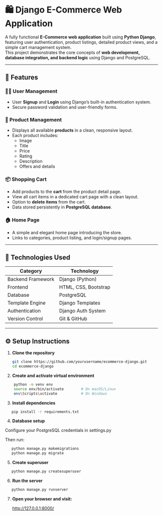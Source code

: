 # 🛍️ Django E-Commerce Web Application

A fully functional **E-Commerce web application** built using **Python Django**, featuring user authentication, product listings, detailed product views, and a simple cart management system.  
This project demonstrates the core concepts of **web development, database integration, and backend logic** using Django and PostgreSQL.

---

## 🚀 Features

### 🧑‍💻 User Management
- User **Signup** and **Login** using Django’s built-in authentication system.  
- Secure password validation and user-friendly forms.  

### 🛒 Product Management
- Displays all available **products** in a clean, responsive layout.
- Each product includes:
  - Image  
  - Title  
  - Price  
  - Rating  
  - Description  
  - Offers and details  

### 📦 Shopping Cart
- Add products to the **cart** from the product detail page.  
- View all cart items in a dedicated cart page with a clean layout.  
- Option to **delete items** from the cart.  
- Data stored persistently in **PostgreSQL database**.

### 🏠 Home Page
- A simple and elegant home page introducing the store.  
- Links to categories, product listing, and login/signup pages.




---

## 🧩 Technologies Used

| Category | Technology |
|-----------|-------------|
| Backend Framework | Django (Python) |
| Frontend | HTML, CSS, Bootstrap |
| Database | PostgreSQL |
| Template Engine | Django Templates |
| Authentication | Django Auth System |
| Version Control | Git & GitHub |

---

## ⚙️ Setup Instructions

1. **Clone the repository**
   ```bash
   git clone https://github.com/yourusername/ecommerce-django.git
   cd ecommerce-django
2. **Create and activate virtual environment**
```bash
    python -m venv env
    source env/bin/activate        # On macOS/Linux
    env\Scripts\activate           # On Windows

```

3. **Install dependencies**
```bash
   pip install -r requirements.txt

```
4. **Database setup**

Configure your PostgreSQL credentials in settings.py

Then run:
```bash
   python manage.py makemigrations
   python manage.py migrate
```

5. **Create superuser**
```bash
   python manage.py createsuperuser
```

6. **Run the server**
```bash
   python manage.py runserver

```
7. **Open your browser and visit:**

   http://127.0.0.1:8000/
